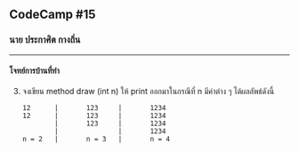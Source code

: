 ## CodeCamp #15

### นาย ประกาศิต กางถิ่น

---

#### โจทย์การบ้านที่ทำ

3.  จงเขียน method draw (int n) ให้ print ออกมาในกรณีที่ n มีค่าต่าง ๆ ได้ผลลัพธ์ดังนี้

        12      |       123     |       1234
        12      |       123     |       1234
                |       123     |       1234
                |               |       1234
        n = 2   |       n = 3   |       n = 4
